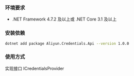 ### 环境要求
- .NET Framework 4.7.2 及以上或 .NET Core 3.1 及以上

### 安装依赖
```sh
dotnet add package Aliyun.Credentials.Api --version 1.0.0
```
### 使用方式

实现接口 ICredentialsProvider
